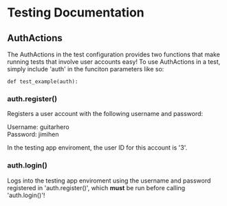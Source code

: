 # Testing Documentation

## AuthActions

The AuthActions in the test configuration provides two functions that make running tests that involve user accounts easy! To use AuthActions in a test, simply include 'auth' in the funciton parameters like so:
```
def test_example(auth):
```

### auth.register()

Registers a user account with the following username and password:

Username: guitarhero    
Password: jimihen

In the testing app enviroment, the user ID for this account is '3'.

### auth.login()

Logs into the testing app enviroment using the username and password registered in 'auth.register()', which **must** be run before calling 'auth.login()'!
